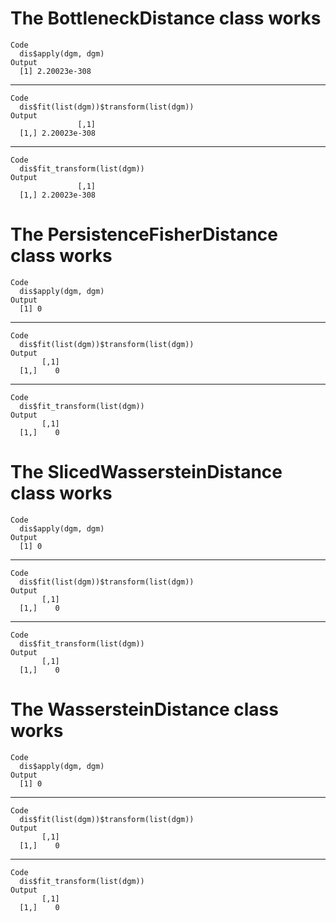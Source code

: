# The BottleneckDistance class works

    Code
      dis$apply(dgm, dgm)
    Output
      [1] 2.20023e-308

---

    Code
      dis$fit(list(dgm))$transform(list(dgm))
    Output
                   [,1]
      [1,] 2.20023e-308

---

    Code
      dis$fit_transform(list(dgm))
    Output
                   [,1]
      [1,] 2.20023e-308

# The PersistenceFisherDistance class works

    Code
      dis$apply(dgm, dgm)
    Output
      [1] 0

---

    Code
      dis$fit(list(dgm))$transform(list(dgm))
    Output
           [,1]
      [1,]    0

---

    Code
      dis$fit_transform(list(dgm))
    Output
           [,1]
      [1,]    0

# The SlicedWassersteinDistance class works

    Code
      dis$apply(dgm, dgm)
    Output
      [1] 0

---

    Code
      dis$fit(list(dgm))$transform(list(dgm))
    Output
           [,1]
      [1,]    0

---

    Code
      dis$fit_transform(list(dgm))
    Output
           [,1]
      [1,]    0

# The WassersteinDistance class works

    Code
      dis$apply(dgm, dgm)
    Output
      [1] 0

---

    Code
      dis$fit(list(dgm))$transform(list(dgm))
    Output
           [,1]
      [1,]    0

---

    Code
      dis$fit_transform(list(dgm))
    Output
           [,1]
      [1,]    0

